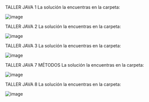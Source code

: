 TALLER JAVA 1
La solución la encuentras en la carpeta:

![image](https://github.com/user-attachments/assets/12ae6b44-3763-44d2-84d5-ca4a6eaef06b)




TALLER JAVA 2
La solución la encuentras en la carpeta:

![image](https://github.com/user-attachments/assets/091300b7-4233-4a2d-92ed-7f1e48870a39)




TALLER JAVA 3 
La solución la encuentras en la carpeta:

![image](https://github.com/user-attachments/assets/cf9a8592-68eb-4ffc-9467-0ccc9ce2f5a1)



TALLER JAVA 7 MÉTODOS 
La solución la encuentras en la carpeta:

![image](https://github.com/user-attachments/assets/39e9f697-3257-49fe-a7d6-94b2c6e5a305)



TALLER JAVA 8 
La solución la encuentras en la carpeta:

![image](https://github.com/user-attachments/assets/37beb4e8-0947-469e-932f-e964d03f8341)


